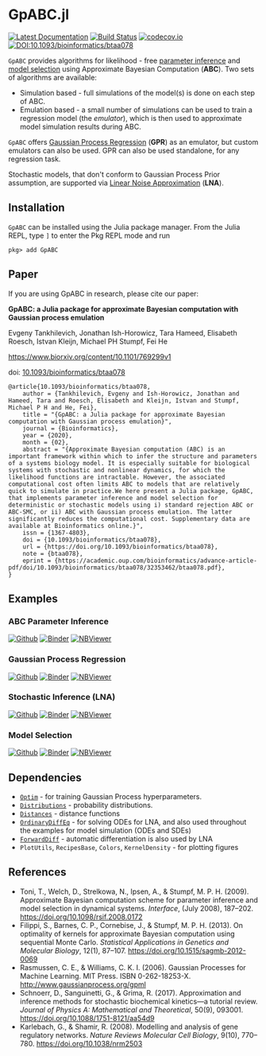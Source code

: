 # GpABC.jl

[![Latest Documentation](https://img.shields.io/badge/docs-latest-blue.svg)](https://tanhevg.github.io/GpABC.jl/dev)
[![Build Status](https://travis-ci.org/tanhevg/GpABC.jl.svg?branch=master)](https://travis-ci.org/tanhevg/GpABC.jl)
[![codecov.io](http://codecov.io/github/tanhevg/GpABC.jl/coverage.svg?branch=master)](http://codecov.io/github/tanhevg/GpABC.jl?branch=master)
[![DOI:10.1093/bioinformatics/btaa078](https://zenodo.org/badge/DOI/10.1093/bioinformatics/btaa078.svg)](https://doi.org/10.1093/bioinformatics/btaa078)



`GpABC` provides algorithms for likelihood - free [parameter inference](https://tanhevg.github.io/GpABC.jl/latest/overview-abc/) and [model selection](https://tanhevg.github.io/GpABC.jl/latest/overview-ms/) using Approximate Bayesian Computation (**ABC**). Two sets of algorithms are available:

* Simulation based - full simulations of the model(s) is done on each step of ABC.
* Emulation based - a small number of simulations can be used to train a regression model (the *emulator*), which is then used to approximate model simulation results during ABC.

`GpABC` offers [Gaussian Process Regression](https://tanhevg.github.io/GpABC.jl/latest/overview-gp/) (**GPR**) as an emulator, but custom emulators can also be used. GPR can also be used standalone, for any regression task.

Stochastic models, that don't conform to Gaussian Process Prior assumption, are supported via [Linear Noise Approximation](https://tanhevg.github.io/GpABC.jl/latest/overview-lna/) (**LNA**).


## Installation

`GpABC` can be installed using the Julia package manager.
From the Julia REPL, type `]` to enter the Pkg REPL mode and run

```
pkg> add GpABC
```
## Paper

If you are using GpABC in research, please cite our paper:

**GpABC: a Julia package for approximate Bayesian computation with Gaussian process emulation**

Evgeny Tankhilevich, Jonathan Ish-Horowicz, Tara Hameed, Elisabeth Roesch, Istvan Kleijn, Michael PH Stumpf, Fei He

https://www.biorxiv.org/content/10.1101/769299v1

doi: [10.1093/bioinformatics/btaa078](https://doi.org/10.1093/bioinformatics/btaa078)

```
@article{10.1093/bioinformatics/btaa078,
    author = {Tankhilevich, Evgeny and Ish-Horowicz, Jonathan and Hameed, Tara and Roesch, Elisabeth and Kleijn, Istvan and Stumpf, Michael P H and He, Fei},
    title = "{GpABC: a Julia package for approximate Bayesian computation with Gaussian process emulation}",
    journal = {Bioinformatics},
    year = {2020},
    month = {02},
    abstract = "{Approximate Bayesian computation (ABC) is an important framework within which to infer the structure and parameters of a systems biology model. It is especially suitable for biological systems with stochastic and nonlinear dynamics, for which the likelihood functions are intractable. However, the associated computational cost often limits ABC to models that are relatively quick to simulate in practice.We here present a Julia package, GpABC, that implements parameter inference and model selection for deterministic or stochastic models using i) standard rejection ABC or ABC-SMC, or ii) ABC with Gaussian process emulation. The latter significantly reduces the computational cost. Supplementary data are available at Bioinformatics online.}",
    issn = {1367-4803},
    doi = {10.1093/bioinformatics/btaa078},
    url = {https://doi.org/10.1093/bioinformatics/btaa078},
    note = {btaa078},
    eprint = {https://academic.oup.com/bioinformatics/advance-article-pdf/doi/10.1093/bioinformatics/btaa078/32353462/btaa078.pdf},
}
```

## Examples
### ABC Parameter Inference
[![Github](https://img.shields.io/badge/view-github-lightgrey?logo=github)](examples/abc-example.ipynb) [![Binder](https://mybinder.org/badge_logo.svg)](https://mybinder.org/v2/gh/tanhevg/GpABC.jl/master?filepath=examples%2Fabc-example.ipynb) [![NBViewer](https://img.shields.io/badge/render-nbviewer-orange.svg)](https://nbviewer.jupyter.org/github/tanhevg/GpABC.jl/blob/master/examples/abc-example.ipynb)
### Gaussian Process Regression
[![Github](https://img.shields.io/badge/view-github-lightgrey?logo=github)](examples/gp-example.ipynb) [![Binder](https://mybinder.org/badge_logo.svg)](https://mybinder.org/v2/gh/tanhevg/GpABC.jl/master?filepath=examples%2Fgp-example.ipynb) [![NBViewer](https://img.shields.io/badge/render-nbviewer-orange.svg)](https://nbviewer.jupyter.org/github/tanhevg/GpABC.jl/blob/master/examples/gp-example.ipynb)
### Stochastic Inference (LNA)
[![Github](https://img.shields.io/badge/view-github-lightgrey?logo=github)](examples/lna-example.ipynb) [![Binder](https://mybinder.org/badge_logo.svg)](https://mybinder.org/v2/gh/tanhevg/GpABC.jl/master?filepath=examples%2Flna-example.ipynb) [![NBViewer](https://img.shields.io/badge/render-nbviewer-orange.svg)](https://nbviewer.jupyter.org/github/tanhevg/GpABC.jl/blob/master/examples/lna-example.ipynb)
### Model Selection
[![Github](https://img.shields.io/badge/view-github-lightgrey?logo=github)](examples/model-selection-example.ipynb) [![Binder](https://mybinder.org/badge_logo.svg)](https://mybinder.org/v2/gh/tanhevg/GpABC.jl/master?filepath=examples%2Fmodel-selection-example.ipynb) [![NBViewer](https://img.shields.io/badge/render-nbviewer-orange.svg)](https://nbviewer.jupyter.org/github/tanhevg/GpABC.jl/blob/master/examples/model-selection-example.ipynb)

## Dependencies
-  [`Optim`](https://github.com/JuliaNLSolvers/Optim.jl) - for training Gaussian Process hyperparameters.
- [`Distributions`](https://github.com/JuliaStats/Distributions.jl) - probability distributions.
- [`Distances`](https://github.com/JuliaStats/Distances.jl) - distance functions
- [`OrdinaryDiffEq`](https://github.com/JuliaDiffEq/OrdinaryDiffEq.jl) - for solving ODEs for LNA, and also used throughout the examples for model simulation (ODEs and SDEs)
- [`ForwardDiff`](https://github.com/JuliaDiff/ForwardDiff.jl) - automatic differentiation is also used by LNA
- `PlotUtils`, `RecipesBase`, `Colors`, `KernelDensity` - for plotting figures

## References

- Toni, T., Welch, D., Strelkowa, N., Ipsen, A., & Stumpf, M. P. H. (2009). Approximate Bayesian computation scheme for parameter inference and model selection in dynamical systems. *Interface*, (July 2008), 187–202. https://doi.org/10.1098/rsif.2008.0172
- Filippi, S., Barnes, C. P., Cornebise, J., & Stumpf, M. P. H. (2013). On optimality of kernels for approximate Bayesian computation using sequential Monte Carlo. *Statistical Applications in Genetics and Molecular Biology*, 12(1), 87–107. https://doi.org/10.1515/sagmb-2012-0069
- Rasmussen, C. E., & Williams, C. K. I. (2006). Gaussian Processes for Machine Learning. MIT Press. ISBN 0-262-18253-X. http://www.gaussianprocess.org/gpml
- Schnoerr, D., Sanguinetti, G., & Grima, R. (2017). Approximation and inference methods for stochastic biochemical kinetics—a tutorial review. *Journal of Physics A: Mathematical and Theoretical*, 50(9), 093001. https://doi.org/10.1088/1751-8121/aa54d9
- Karlebach, G., & Shamir, R. (2008). Modelling and analysis of gene regulatory networks. *Nature Reviews Molecular Cell Biology*, 9(10), 770–780. https://doi.org/10.1038/nrm2503
